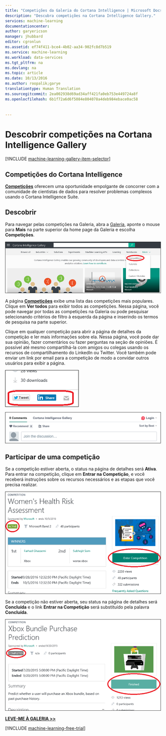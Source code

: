 ```yaml
---
title: "Competições da Galeria do Cortana Intelligence | Microsoft Docs"
description: "Descubra competições na Cortana Intelligence Gallery."
services: machine-learning
documentationcenter: 
author: garyericson
manager: jhubbard
editor: cgronlun
ms.assetid: ef74f411-bce4-4b02-aa34-902fc8d7b519
ms.service: machine-learning
ms.workload: data-services
ms.tgt_pltfrm: na
ms.devlang: na
ms.topic: article
ms.date: 10/13/2016
ms.author: roopalik;garye
translationtype: Human Translation
ms.sourcegitcommit: 2ea002938d69ad34aff421fa0eb753e449724a8f
ms.openlocfilehash: 6b1f72a6d6f5084e804078a4deb984ebace0ac58


---
```

# <a name="discover-competitions-in-the-cortana-intelligence-gallery"></a>Descobrir competições na Cortana Intelligence Gallery
[!INCLUDE [machine-learning-gallery-item-selector](../../includes/machine-learning-gallery-item-selector.md)]

## <a name="cortana-intelligence-competitions"></a>Competições do Cortana Intelligence
**[Competições](https://gallery.cortanaintelligence.com/competitions)** oferecem uma oportunidade empolgante de concorrer com a comunidade de cientistas de dados para resolver problemas complexos usando o Cortana Intelligence Suite.

## <a name="discover"></a>Descobrir
  Para navegar pelas competições na Galeria, abra a [Galeria](http://gallery.cortanaintelligence.com), aponte o mouse para **Mais** na parte superior da home page da Galeria e escolha **Competições**.

![Escolher competições na home page da Galeria](media/machine-learning-gallery-competitions/select-competitions-in-gallery.png)

 A página **[Competições](https://gallery.cortanaintelligence.com/competitions)**
 exibe uma lista das competições mais populares.
Clique em **Ver todos** para exibir todos as competições.
Nessa página, você pode navegar por todas as competições na Galeria ou pode pesquisar selecionando critérios de filtro à esquerda da página e inserindo os termos de pesquisa na parte superior.

 Clique em qualquer competição para abrir a página de detalhes da competição e ler mais informações sobre ela. Nessa página, você pode dar sua opinião, fazer comentários ou fazer perguntas na seção de opiniões. É possível até mesmo compartilhá-la com amigos ou colegas usando os recursos de compartilhamento do LinkedIn ou Twitter. Você também pode enviar um link por email para a competição de modo a convidar outros usuários para exibir a página.

![Compartilhar este item com amigos](media/machine-learning-gallery-how-to-use-contribute-publish/share-links.png)

![Adicionar seus próprios comentários](media/machine-learning-gallery-how-to-use-contribute-publish/comments.png)

## <a name="enter-a-competition"></a>Participar de uma competição
Se a competição estiver aberta, o status na página de detalhes será **Ativa**. Para entrar na competição, clique em **Entrar na Competição**, e você receberá instruções sobre os recursos necessários e as etapas que você precisa realizar.

![Competição concluída](media/machine-learning-gallery-competitions/open-competition.png)

Se a competição não estiver aberta, seu status na página de detalhes será **Concluída** e o link **Entrar na Competição** será substituído pela palavra **Concluída**.

![Competição concluída](media/machine-learning-gallery-competitions/completed-competition.png)

**[LEVE-ME À GALERIA >>](http://gallery.cortanaintelligence.com)**

[!INCLUDE [machine-learning-free-trial](../../includes/machine-learning-free-trial.md)]




<!--HONumber=Nov16_HO3-->


